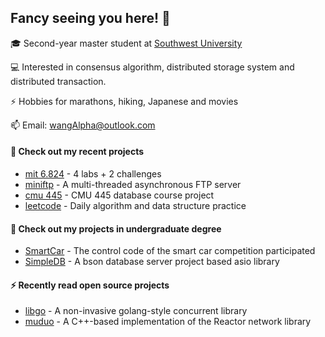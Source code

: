<!--
**wangAlpha/wangAlpha** is a ✨ _special_ ✨ repository because its `README.md` (this file) appears on your GitHub profile.

Here are some ideas to get you started:

```md
<p align="center">
  <a href="https://skillicons.dev">
    <img src="https://skillicons.dev/icons?i=linux,docker,mysql,cpp,py,rust,go" />
  </a>
</p>
```

- 🔭 I’m currently working on ...
- 🌱 I’m currently learning ...
- 👯 I’m looking to collaborate on ...
- 🤔 I’m looking for help with ...
- 💬 Ask me about ...
- 📫 How to reach me: ...
- 😄 Pronouns: ...
- ⚡ Fun fact: ...
-->
## Fancy seeing you here! 👋 

🎓 Second-year master student at [Southwest University](https://www.swu.edu.cn/)

💻 Interested in consensus algorithm, distributed storage system and distributed transaction.

⚡ Hobbies for marathons, hiking, Japanese and movies

📫 Email: [wangAlpha@outlook.com](mailto:wangAlpha.com)

#### 🌱 Check out my recent projects

- [mit 6.824](https://github.com/wangAlpha/raftkv) - 4 labs &#43; 2 challenges
- [miniftp](https://github.com/wangAlpha/miniftp) - A multi-threaded asynchronous FTP server
- [cmu 445](https://github.com/wangAlpha/bustub) - CMU 445 database course project
- [leetcode](https://github.com/wangAlpha/leetcode) - Daily algorithm and data structure practice

#### 🔨 Check out my projects in undergraduate degree

 - [SmartCar](https://github.com/wangAlpha/SmartCar) - The control code of the smart car competition participated
 - [SimpleDB](https://github.com/wangAlpha/SimpleDB) - A bson database server project based asio library

#### ⚡ Recently read open source projects

- [libgo](https://github.com/wangAlpha/libgo) - A non-invasive golang-style concurrent library
- [muduo](https://github.com/wangAlpha/muduo) - A C++-based implementation of the Reactor network library
